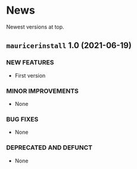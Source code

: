 # News

Newest versions at top.

## `mauricerinstall` 1.0 (2021-06-19)

### NEW FEATURES

  * First version

### MINOR IMPROVEMENTS

  * None

### BUG FIXES

  * None

### DEPRECATED AND DEFUNCT

  * None

